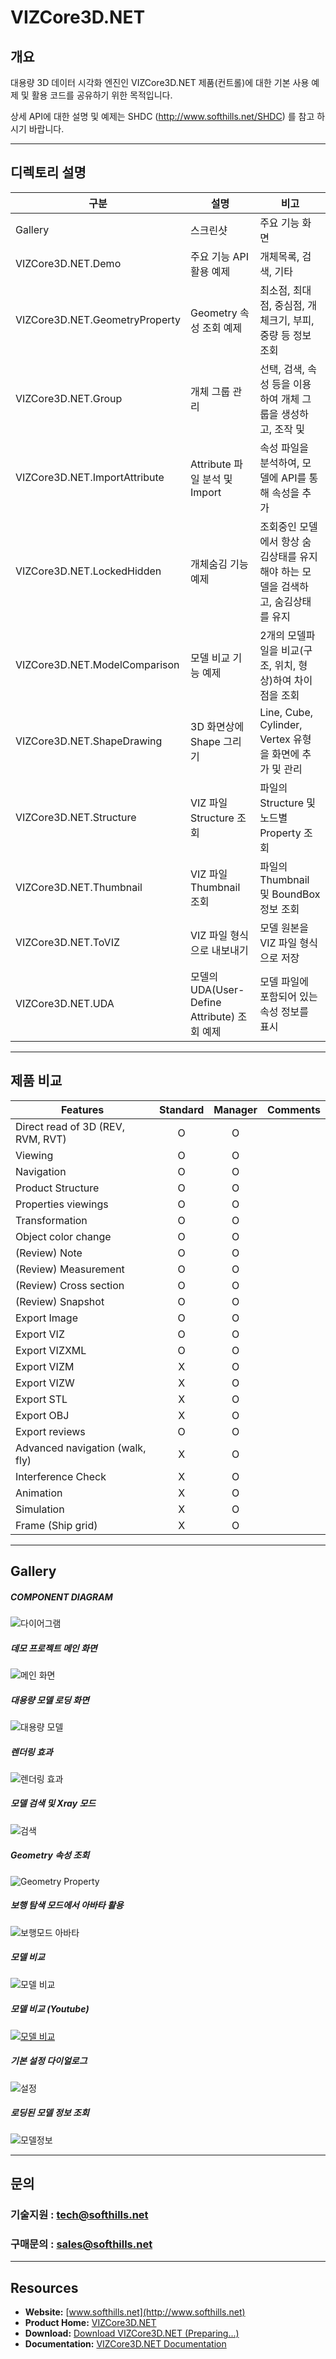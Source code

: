 # VIZCore3D.NET
## 개요

대용량 3D 데이터 시각화 엔진인 VIZCore3D.NET 제품(컨트롤)에 대한 기본 사용 예제 및 활용 코드를 공유하기 위한 목적입니다.

상세 API에 대한 설명 및 예제는 SHDC (http://www.softhills.net/SHDC) 를 참고 하시기 바랍니다.
***

## 디렉토리 설명
| 구분  | 설명 | 비고 |
| ------------- | ------------- | ------------- |
| Gallery | 스크린샷 | 주요 기능 화면 |
| VIZCore3D.NET.Demo | 주요 기능 API 활용 예제 | 개체목록, 검색, 기타  |
| VIZCore3D.NET.GeometryProperty | Geometry 속성 조회 예제 | 최소점, 최대점, 중심점, 개체크기, 부피, 중량 등 정보 조회  |
| VIZCore3D.NET.Group | 개체 그룹 관리 | 선택, 검색, 속성 등을 이용하여 개체 그룹을 생성하고, 조작 및   |
| VIZCore3D.NET.ImportAttribute | Attribute 파일 분석 및 Import | 속성 파일을 분석하여, 모델에 API를 통해 속성을 추가  |
| VIZCore3D.NET.LockedHidden | 개체숨김 기능 예제 | 조회중인 모델에서 항상 숨김상태를 유지해야 하는 모델을 검색하고, 숨김상태를 유지 |
| VIZCore3D.NET.ModelComparison | 모델 비교 기능 예제 | 2개의 모델파일을 비교(구조, 위치, 형상)하여 차이점을 조회 |
| VIZCore3D.NET.ShapeDrawing | 3D 화면상에 Shape 그리기 | Line, Cube, Cylinder, Vertex 유형을 화면에 추가 및 관리  |
| VIZCore3D.NET.Structure | VIZ 파일 Structure 조회 | 파일의 Structure 및 노드별 Property 조회  |
| VIZCore3D.NET.Thumbnail | VIZ 파일 Thumbnail 조회 | 파일의 Thumbnail 및 BoundBox 정보 조회  |
| VIZCore3D.NET.ToVIZ | VIZ 파일 형식으로 내보내기 | 모델 원본을 VIZ 파일 형식으로 저장 |
| VIZCore3D.NET.UDA | 모델의 UDA(User-Define Attribute) 조회 예제 | 모델 파일에 포함되어 있는 속성 정보를 표시 |
***

## 제품 비교

| Features  | Standard | Manager | Comments |
| ------------- | :---: | :---: | ------------- |
| Direct read of 3D (REV, RVM, RVT) | O | O | |
| Viewing | O | O | |
| Navigation | O | O | |
| Product Structure | O | O | |
| Properties viewings | O | O | |
| Transformation | O | O | |
| Object color change | O | O | |
| (Review) Note | O | O | |
| (Review) Measurement | O | O | |
| (Review) Cross section | O | O | |
| (Review) Snapshot | O | O | |
| Export Image | O | O | |
| Export VIZ | O | O | |
| Export VIZXML | O | O | |
| Export VIZM | X | O | |
| Export VIZW | X | O | |
| Export STL | X | O | |
| Export OBJ | X | O | |
| Export reviews | O | O | |
| Advanced navigation (walk, fly) | X | O | |
| Interference Check | X | O | |
| Animation | X | O | |
| Simulation | X | O | |
| Frame (Ship grid) | X | O | |

***
## Gallery
##### COMPONENT DIAGRAM
![다이어그램](./Gallery/VIZCore3D.NET.API.Diagram.600.png)

##### 데모 프로젝트 메인 화면
![메인 화면](./Gallery/VIZCore3D.NET.Main.png)

##### 대용량 모델 로딩 화면
![대용량 모델](./Gallery/VIZCore3D.NET.LargeModel.png)

##### 렌더링 효과
![렌더링 효과](./Gallery/VIZCore3D.NET.Rendering.png)

##### 모델 검색 및 Xray 모드
![검색](./Gallery/VIZCore3D.NET.Search.png)

##### Geometry 속성 조회
![Geometry Property](./Gallery/VIZCore3D.NET.GeometryProperty.png)

##### 보행 탐색 모드에서 아바타 활용
![보행모드 아바타](./Gallery/VIZCore3D.NET.Avatar.png)

##### 모델 비교
![모델 비교](./Gallery/VIZCore3D.NET.ModelComparison.png)

##### 모델 비교 (Youtube)
[![모델 비교](http://img.youtube.com/vi/gxabhy8otTo/0.jpg)](https://youtu.be/gxabhy8otTo?t=0s|width=552)

##### 기본 설정 다이얼로그
![설정](./Gallery/VIZCore3D.NET.Setting.png)

##### 로딩된 모델 정보 조회
![모델정보](./Gallery/VIZCore3D.NET.About.png)
***

## 문의
### 기술지원 : tech@softhills.net
### 구매문의 : sales@softhills.net
***

## Resources

+ **Website:** [www.softhills.net](http://www.softhills.net)
+ **Product Home:** [VIZCore3D.NET](http://www.softhills.net/vizzard.html)
+ **Download:** [Download VIZCore3D.NET (Preparing...)](http://www.softhills.net/downloads/VIZCore3D.NET)
+ **Documentation:** [VIZCore3D.NET Documentation](http://www.softhills.net/SHDC)
